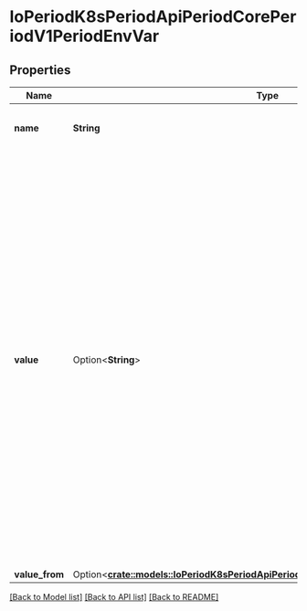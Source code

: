 # IoPeriodK8sPeriodApiPeriodCorePeriodV1PeriodEnvVar

## Properties

Name | Type | Description | Notes
------------ | ------------- | ------------- | -------------
**name** | **String** | Name of the environment variable. Must be a C_IDENTIFIER. | 
**value** | Option<**String**> | Variable references $(VAR_NAME) are expanded using the previously defined environment variables in the container and any service environment variables. If a variable cannot be resolved, the reference in the input string will be unchanged. Double $$ are reduced to a single $, which allows for escaping the $(VAR_NAME) syntax: i.e. \"$$(VAR_NAME)\" will produce the string literal \"$(VAR_NAME)\". Escaped references will never be expanded, regardless of whether the variable exists or not. Defaults to \"\". | [optional]
**value_from** | Option<[**crate::models::IoPeriodK8sPeriodApiPeriodCorePeriodV1PeriodEnvVarSource**](io.k8s.api.core.v1.EnvVarSource.md)> |  | [optional]

[[Back to Model list]](../README.md#documentation-for-models) [[Back to API list]](../README.md#documentation-for-api-endpoints) [[Back to README]](../README.md)


